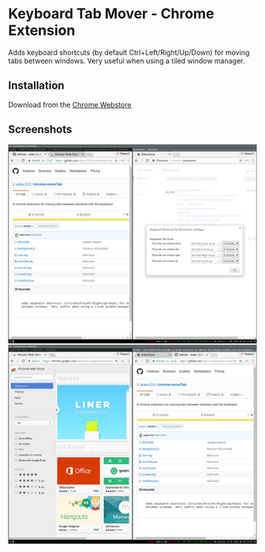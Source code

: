 # Keyboard Tab Mover - Chrome Extension

Adds keyboard shortcuts (by default Ctrl+Left/Right/Up/Down) for moving tabs
between windows. Very useful when using a tiled window manager.

## Installation
Download from the [Chrome Webstore](https://chrome.google.com/webstore/detail/keyboard-tab-mover/gffppfcjkahcbpajekmknhfeggmcmnek)

## Screenshots

![screenshot](screenshot1.png "Chrome settings for changing shortcuts")
![screenshot2](screenshot2.png "After moving tab")

